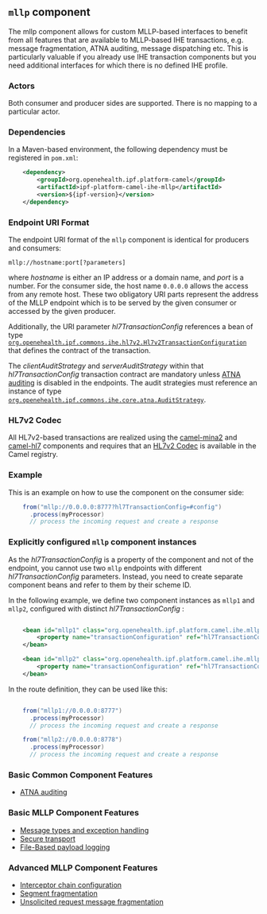 
## `mllp` component

The mllp component allows for custom MLLP-based interfaces to benefit from all features that are available to
MLLP-based IHE transactions, e.g. message fragmentation, ATNA auditing, message dispatching etc.
This is particularly valuable if you already use IHE transaction components but you need additional interfaces for
which there is no defined IHE profile.

### Actors

Both consumer and producer sides are supported. There is no mapping to a particular actor.

### Dependencies

In a Maven-based environment, the following dependency must be registered in `pom.xml`:

```xml
    <dependency>
        <groupId>org.openehealth.ipf.platform-camel</groupId>
        <artifactId>ipf-platform-camel-ihe-mllp</artifactId>
        <version>${ipf-version}</version>
    </dependency>
```

### Endpoint URI Format

The endpoint URI format of the `mllp` component is identical for producers and consumers:

```
mllp://hostname:port[?parameters]
```

where *hostname* is either an IP address or a domain name, and *port* is a number. For the consumer side, the host name
`0.0.0.0` allows the access from any remote host.
These two obligatory URI parts represent the address of the MLLP endpoint which is to be served by the given consumer or
accessed by the given producer.

Additionally, the URI parameter *hl7TransactionConfig* references a bean of type
[`org.openehealth.ipf.commons.ihe.hl7v2.Hl7v2TransactionConfiguration`](../apidocs/org/openehealth/ipf/commons/ihe/hl7v2/Hl7v2TransactionConfiguration.html)
that defines the contract of the transaction.

The *clientAuditStrategy* and *serverAuditStrategy* within that *hl7TransactionConfig* transaction contract are mandatory unless [ATNA auditing]
is disabled in the endpoints. The audit strategies must reference an instance of type
[`org.openehealth.ipf.commons.ihe.core.atna.AuditStrategy`](../apidocs/org/openehealth/ipf/commons/ihe/core/atna/MllpAuditStrategy.html).


### HL7v2 Codec

All HL7v2-based transactions are realized using the [camel-mina2](https://camel.apache.org/mina2.html) and [camel-hl7](https://camel.apache.org/hl7.html)
components and requires that an [HL7v2 Codec](codec.html) is available in the Camel registry.


### Example

This is an example on how to use the component on the consumer side:

```java
    from("mllp://0.0.0.0:8777?hl7TransactionConfig=#config")
      .process(myProcessor)
      // process the incoming request and create a response
```


### Explicitly configured `mllp` component instances

As the *hl7TransactionConfig* is a property of the component and not of the endpoint, you cannot use two `mllp` endpoints
with different *hl7TransactionConfig* parameters. Instead, you need to create separate component beans and refer to them by their
scheme ID.

In the following example, we define two component instances as `mllp1` and `mllp2`, configured with distinct *hl7TransactionConfig* :

```xml

    <bean id="mllp1" class="org.openehealth.ipf.platform.camel.ihe.mllp.custom.CustomMllpComponent">
        <property name="transactionConfiguration" ref="hl7TransactionConfig1"/>
    </bean>

    <bean id="mllp2" class="org.openehealth.ipf.platform.camel.ihe.mllp.custom.CustomMllpComponent">
        <property name="transactionConfiguration" ref="hl7TransactionConfig2"/>
    </bean>

```

In the route definition, they can be used like this:

```java

    from("mllp1://0.0.0.0:8777")
      .process(myProcessor)
      // process the incoming request and create a response

    from("mllp2://0.0.0.0:8778")
      .process(myProcessor)
      // process the incoming request and create a response
```


### Basic Common Component Features

* [ATNA auditing]

### Basic MLLP Component Features

* [Message types and exception handling]
* [Secure transport]
* [File-Based payload logging]

### Advanced MLLP Component Features

* [Interceptor chain configuration]
* [Segment fragmentation]
* [Unsolicited request message fragmentation]


[ATNA auditing]: ../ipf-platform-camel-ihe/atna.html
[Message validation]: ../ipf-platform-camel-ihe/messageValidation.html
[HL7v2 Codec]: codec.html
[Message types and exception handling]: messageTypes.html
[Secure transport]: secureTransport.html
[File-Based payload logging]: payloadLogging.html
[Interceptor chain configuration]: interceptorChain.html
[Segment fragmentation]: segmentFragmentation.html
[Unsolicited request message fragmentation]: unsolicitedFragmentation.html

